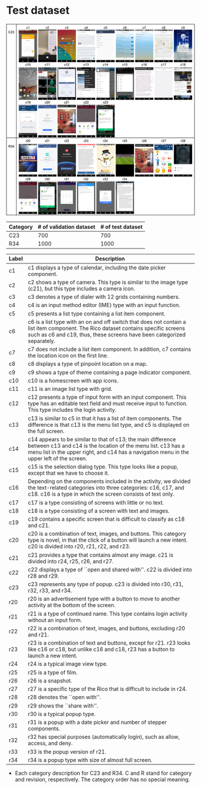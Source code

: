 # Test dataset

![Test dataset](https://github.com/hopemini/activity-clustering-multimodal-ml/blob/main/ground_truth/test_dataset.png)

|Category| # of validation dataset| # of test dataset|
|----|----|----|
|C23 |700| 700|
|R34| 1000 | 1000|

|Label|Description|
|-----|-----------|
| c1 | c1 displays a type of calendar, including the date picker component. |
| c2 | c2 shows a type of camera. This type is similar to the image type (c21), but this type includes a camera icon. |
| c3 | c3 denotes a type of dialer with 12 grids containing numbers. | 
| c4 | c4 is an input method editor (IME) type with an input function. | 
| c5 | c5 presents a list type containing a list item component. | 
| c6 | c6 is a list type with an on and off switch that does not contain a list item component. The Rico dataset contains specific screens such as c6 and c19, thus, these screens have been categorized separately. | 
| c7 | c7 does not include a list item component. In addition, c7 contains the location icon on the first line. | 
| c8 | c8 displays a type of pinpoint location on a map. | 
| c9 | c9 shows a type of theme containing a page indicator component. | 
| c10 | c10 is a homescreen with app icons. | 
| c11 | c11 is an image list type with grid. | 
| c12 | c12 presents a type of input form with an input component. This type has an editable text field and must receive input to function. This type includes the login activity. | 
| c13 | c13 is similar to c5 in that it has a list of item components. The difference is that c13 is the menu list type, and c5 is displayed on the full screen. | 
| c14 | c14 appears to be similar to that of c13; the main difference between c13 and c14 is the location of the menu list. c13 has a menu list in the upper right, and c14 has a navigation menu in the upper left of the screen. | 
| c15 | c15 is the selection dialog type. This type looks like a popup, except that we have to choose it. | 
| c16 | Depending on the components included in the activity, we divided the text-related categories into three categories: c16, c17, and c18. c16 is a type in which the screen consists of text only. | 
| c17 | c17 is a type consisting of screens with little or no text. | 
| c18 | c18 is a type consisting of a screen with text and images. | 
| c19 | c19 contains a specific screen that is difficult to classify as c18 and c21. | 
| c20 | c20 is a combination of text, images, and buttons. This category type is novel, in that the click of a button will launch a new intent. c20 is divided into r20, r21, r22, and r23. | 
| c21 | c21 provides a type that contains almost any image. c21 is divided into r24, r25, r26, and r27. | 
| c22 | c22 displays a type of ``open and shared with''. c22 is divided into r28 and r29. | 
| c23 | c23 represents any type of popup. c23 is divided into r30, r31, r32, r33, and r34. |
| r20 | r20 is an advertisement type with a button to move to another activity at the bottom of the screen.  | 
| r21 | r21 is a type of continued name. This type contains login activity without an input form. | 
| r22 | r22 is a combination of text, images, and buttons, excluding r20 and r21. | 
| r23 | r23 is a combination of text and buttons, except for r21. r23 looks like c16 or c18, but unlike c16 and c18, r23 has a button to launch a new intent. | 
| r24 | r24 is a typical image view type. | 
| r25 | r25 is a type of film. | 
| r26 | r26 is a snapshot. | 
| r27 | r27 is a specific type of the Rico that is difficult to include in r24. | 
| r28 | r28 denotes the ``open with''. | 
| r29 | r29 shows the ``share with''. | 
| r30 | r30 is a typical popup type. | 
| r31 | r31 is a popup with a date picker and number of stepper components. | 
| r32 | r32 has special purposes (automatically login), such as allow, access, and deny. | 
| r33 | r33 is the popup version of r21. | 
| r34 | r34 is a popup type with size of almost full screen. |

* Each category description for C23 and R34. C and R stand for category and revision, respectively. The category order has no special meaning.
